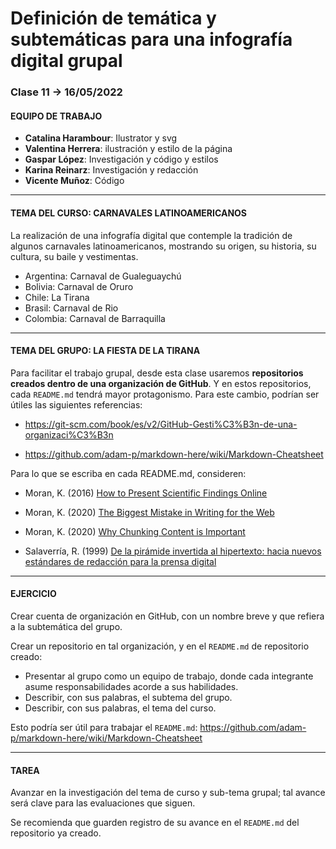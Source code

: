 # Definición de temática y subtemáticas para una infografía digital grupal

###  Clase 11 → 16/05/2022

#### EQUIPO DE TRABAJO
- **Catalina Harambour**: Ilustrator y svg
- **Valentina Herrera**: ilustración y estilo de la página
- **Gaspar López**: Investigación y código y estilos
- **Karina Reinarz**: Investigación y redacción
- **Vicente Muñoz**: Código

- - - - - - - -

#### TEMA DEL CURSO: CARNAVALES LATINOAMERICANOS
La realización de  una infografía digital que contemple la tradición de algunos carnavales latinoamericanos, mostrando su origen, su historia, su cultura, su baile y vestimentas.

- Argentina: Carnaval de Gualeguaychú
- Bolivia: Carnaval de Oruro
- Chile: La Tirana
- Brasil: Carnaval de Rio
- Colombia: Carnaval de Barraquilla

- - - - - - - -

#### TEMA DEL GRUPO: LA FIESTA DE LA TIRANA

Para facilitar el trabajo grupal, desde esta clase usaremos **repositorios creados dentro de una organización de GitHub**. Y en estos repositorios, cada `README.md` tendrá mayor protagonismo. Para este cambio, podrían ser útiles las siguientes referencias:

- https://git-scm.com/book/es/v2/GitHub-Gesti%C3%B3n-de-una-organizaci%C3%B3n

- https://github.com/adam-p/markdown-here/wiki/Markdown-Cheatsheet

Para lo que se escriba en cada README.md, consideren:

- Moran, K. (2016) [How to Present Scientific Findings Online](https://www.nngroup.com/articles/scientific-findings-online/)

- Moran, K. (2020) [The Biggest Mistake in Writing for the Web](https://www.nngroup.com/videos/biggest-mistake-writing-web/)

- Moran, K. (2020) [Why Chunking Content is Important](https://www.nngroup.com/videos/chunking/)

- Salaverría, R. (1999) [De la pirámide invertida al hipertexto: hacia nuevos estándares de redacción para la prensa digital](https://dadun.unav.edu/bitstream/10171/5186/4/de_la_piramide_invertida_al_hipertexto.pdf)

- - - - - - - -

#### EJERCICIO

Crear cuenta de organización en GitHub, con un nombre breve y que refiera a la subtemática del grupo. 

Crear un repositorio en tal organización, y en el `README.md` de repositorio creado: 

- Presentar al grupo como un equipo de trabajo, donde cada integrante asume responsabilidades acorde a sus habilidades.
- Describir, con sus palabras, el subtema del grupo. 
- Describir, con sus palabras, el tema del curso.

Esto podría ser útil para trabajar el `README.md`: https://github.com/adam-p/markdown-here/wiki/Markdown-Cheatsheet

- - - - - - - -

#### TAREA

Avanzar en la investigación del tema de curso y sub-tema grupal; tal avance será clave para las evaluaciones que siguen.

Se recomienda que guarden registro de su avance en el `README.md` del repositorio ya creado.

